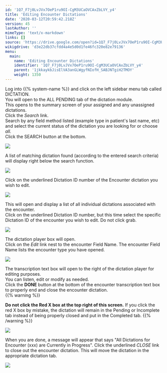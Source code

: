 ```yaml
---
id: '1Q7_F7j0LvJVx7OeP1ru9OI-CgM3UCaOVCAxZbLVY_y4'
title: 'Editing Encounter Dictations'
date: '2020-03-12T20:59:42.218Z'
version: 45
lastAuthor: ''
mimeType: 'text/x-markdown'
links: []
source: 'https://drive.google.com/open?id=1Q7_F7j0LvJVx7OeP1ru9OI-CgM3UCaOVCAxZbLVY_y4'
wikigdrive: 'd3e22db37cfdd4a4e5d0d1fe46fc320e82e79136'
menu:
  main:
    name: 'Editing Encounter Dictations'
    identifier: '1Q7_F7j0LvJVx7OeP1ru9OI-CgM3UCaOVCAxZbLVY_y4'
    parent: '1jkkaykbJisElVA3anGLWgyfNIofH_SABJNTgiH2TMOY'
    weight: 1350
---
```

Log into {{% system-name %}} and click on the left sidebar menu tab called DICTATION.  
You will open to the ALL PENDING tab of the dictation module.  
This opens to the summary screen of your assigned and any unassigned dictations.  
Click the *Search* link.  
Search by any field method listed (example type in patient's last name, etc) and select the current status of the dictation you are looking for or choose *all.*  
Click the SEARCH button at the bottom.
  
![](../editing-encounter-dictations.assets/619908842ecca981bd6c237757c1f5ba.png)  

A list of matching dictation found (according to the entered search criteria) will display right below the search function.
  
![](../editing-encounter-dictations.assets/32cf350fe3d642a62deb7d5f35248ba0.png)  

Click on the underlined Dictation ID number of the Encounter dictation you wish to edit.
  
![](../editing-encounter-dictations.assets/32cf350fe3d642a62deb7d5f35248ba0.png)  

This will open and display a list of all individual dictations associated with the encounter.  
Click on the underlined Dictation ID number, but this time select the specific Dictation ID of the encounter you wish to edit. Do not click grab.
  
![](../editing-encounter-dictations.assets/4413b1f5bfdd795e50d7b6b34008c256.png)  

The dictation player box will open.  
Click on the *Edit* link nest to the encounter Field Name. The encounter Field Name lists the encounter type you have opened.
  
![](../editing-encounter-dictations.assets/6d3b816058d07ac9977082f7b24bd5aa.png)  

The transcription text box will open to the right of the dictation player for editing purposes.  
You can listen, edit or modify as needed.  
Click the **DONE** button at the bottom of the encounter transcription text box to properly end and close the encounter dictation.  
{{% warning %}}

**Do not click the Red X box at the top right of this screen.** If you click the red X box by mistake, the dictation will remain in the Pending or Incomplete tab instead of being properly closed and put in the Completed tab.
{{% /warning %}}
  
![](../editing-encounter-dictations.assets/b9750bdcf556038f61a78cf3647640f2.png)  

When you are done, a message will appear that says "All Dictations for Encounter (xxx) are Currently in Progress". Click the underlined *CLOSE* link to close out the encounter dictation.
This will move the dictation in the appropriate dictation tab.
  
![](../editing-encounter-dictations.assets/6dcebe39b85375135c22451f18b8702f.png)  

